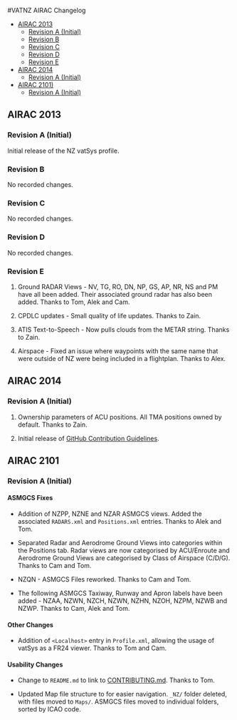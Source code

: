 #VATNZ AIRAC Changelog

- [AIRAC 2013](#airac-2013)        
    - [Revision A (Initial)](#revision-a-initial)        
    - [Revision B](#revision-b)        
    - [Revision C](#revision-c)        
    - [Revision D](#revision-d)        
    - [Revision E](#revision-e)    
- [AIRAC 2014](#airac-2014)        
    - [Revision A (Initial)](#revision-a-initial-1)    
- [AIRAC 2101)](#airac-2101)        
    - [Revision A (Initial)](#revision-a-initial-2)

## AIRAC 2013
    
### Revision A (Initial)

Initial release of the NZ vatSys profile. 

### Revision B

No recorded changes.

### Revision C

No recorded changes.

### Revision D

No recorded changes.

### Revision E

1. Ground RADAR Views - NV, TG, RO, DN, NP, GS, AP, NR, NS and PM have all been added. Their associated ground radar has also been added. Thanks to Tom, Alek and Cam.

2. CPDLC updates - Small quality of life updates. Thanks to Zain.

3. ATIS Text-to-Speech - Now pulls clouds from the METAR string. Thanks to Zain.

4. Airspace - Fixed an issue where waypoints with the same name that were outside of NZ were being included in a flightplan. Thanks to Alex.

## AIRAC 2014

### Revision A (Initial)

1. Ownership parameters of ACU positions. All TMA positions owned by default. Thanks to Zain.

2. Initial release of [GitHub Contribution Guidelines](CONTRIBUTING.md).

## AIRAC 2101

### Revision A (Initial)

#### ASMGCS Fixes

* Addition of NZPP, NZNE and NZAR ASMGCS views. Added the associated `RADARS.xml` and `Positions.xml` entries. Thanks to Alek and Tom.

* Separated Radar and Aerodrome Ground Views into categories within the Positions tab. Radar views are now categorised by ACU/Enroute and Aerodrome Ground Views are categorised by Class of Airspace (C/D/G). Thanks to Cam and Tom.

* NZQN - ASMGCS Files reworked. Thanks to Cam and Tom.

* The following ASMGCS Taxiway, Runway and Apron labels have been added - NZAA, NZWN, NZCH, NZWN, NZHN, NZOH, NZPM, NZWB and NZWP. Thanks to Cam, Alek and Tom.

#### Other Changes

* Addition of `<Localhost>` entry in `Profile.xml`, allowing the usage of vatSys as a FR24 viewer. Thanks to Tom and Cam.

#### Usability Changes

* Change to `README.md` to link to [CONTRIBUTING.md](CONTRIBUTING.md). Thanks to Tom.

* Updated Map file structure to for easier navigation. `_NZ/` folder deleted, with files moved to `Maps/`. ASMGCS files moved to individual folders, sorted by ICAO code.